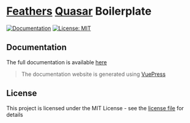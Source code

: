 # [Feathers](https://feathersjs.com/) [Quasar](https://quasar.dev/) Boilerplate

[![Documentation](https://img.shields.io/badge/documentation-available-brightgreen.svg)](https://tristan-greffe.github.io/feathers-quasar-boilerplate/)
[![License: MIT](https://img.shields.io/badge/License-MIT-yellow.svg)](https://opensource.org/licenses/MIT)

## Documentation

The full documentation is available [here](https://tristan-greffe.github.io/feathers-quasar-boilerplate/)

> The documentation website is generated using [VuePress](https://vuepress.vuejs.org/)

## License

This project is licensed under the MIT License - see the [license file](./LICENSE) for details